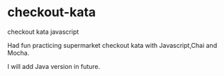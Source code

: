 # checkout-kata
checkout kata javascript

Had fun practicing supermarket checkout kata with Javascript,Chai and Mocha. 

I will add Java version in future.
